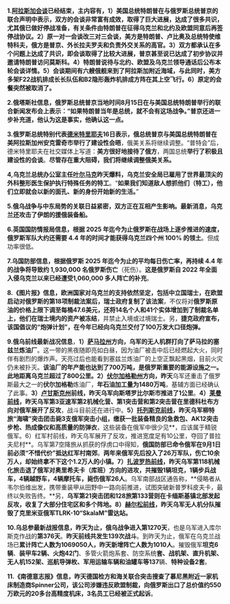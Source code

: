 **1.[阿拉斯加会谈](https://zhida.zhihu.com/search?content_id=261826307&content_type=Article&match_order=1&q=阿拉斯加会谈&zd_token=eyJhbGciOiJIUzI1NiIsInR5cCI6IkpXVCJ9.eyJpc3MiOiJ6aGlkYV9zZXJ2ZXIiLCJleHAiOjE3NTYwODg0MDgsInEiOiLpmL_mi4nmlq_liqDkvJrosIgiLCJ6aGlkYV9zb3VyY2UiOiJlbnRpdHkiLCJjb250ZW50X2lkIjoyNjE4MjYzMDcsImNvbnRlbnRfdHlwZSI6IkFydGljbGUiLCJtYXRjaF9vcmRlciI6MSwiemRfdG9rZW4iOm51bGx9.ZzFJRon3KKKNLyFg979e_IcmW-Lc4OYX0Qb4eZ0BUWI&zhida_source=entity)已经结束，主内容有，1）美国总统特朗普在与俄罗斯总统普京的联合声明中表示，双方的会谈非常富有成效，取得了巨大进展，达成了很多共识，尤其俄已做好停战准备，有关条件由特朗普在征得乌克兰和北约及欧盟同意后再签停战协议。2）原一对一会谈改三对三会谈，美方是特朗普、卢比奥及总统特使维特科夫，俄方是普京、外长拉夫罗夫和负责外交关系的高官。3）双方都承认在多个问题上达成了共识，即会谈取得了比较大进展，普京甚至说已达成了初步协议并邀请特朗普访问莫斯科。4）特朗普说待与北约、欧盟及乌克兰领导通话后公布本轮会谈详情。5）会谈期间有六艘俄舰来到了阿拉斯加附近海域，与此同时，美方多架F22战机排成长长队伍和B2隐形轰炸机排成方阵在其上空飞行。6）原定的会餐突然被取消了。**

**2.俄塔斯社信息，俄罗斯总统普京当地时间8月15日在与美国总统特朗普举行的联合新闻发布会上表示：“如果特朗普当年是总统，就不会有这场战争。”普京还进一步补充道，他认为这是事实，他确认这一点。**

**3.俄罗斯总统特别代表[德米特里耶夫](https://zhida.zhihu.com/search?content_id=261826307&content_type=Article&match_order=1&q=德米特里耶夫&zd_token=eyJhbGciOiJIUzI1NiIsInR5cCI6IkpXVCJ9.eyJpc3MiOiJ6aGlkYV9zZXJ2ZXIiLCJleHAiOjE3NTYwODg0MDgsInEiOiLlvrfnsbPnibnph4zogLblpKsiLCJ6aGlkYV9zb3VyY2UiOiJlbnRpdHkiLCJjb250ZW50X2lkIjoyNjE4MjYzMDcsImNvbnRlbnRfdHlwZSI6IkFydGljbGUiLCJtYXRjaF9vcmRlciI6MSwiemRfdG9rZW4iOm51bGx9.wJ4AEopfH2GOhohAHJ5hstsTRUOHrVwVca3ziuyJnN0&zhida_source=entity)16日表示，俄总统普京与美国总统特朗普在美阿拉斯加州安克雷奇市举行了建设性会晤**，俄美关系将继续调整。“普特会”后，德米特里耶夫在社交媒体上写道：**美方很好地接待了俄方**，两国总统**举行了积极且建设性的会谈**。**尽管存在重大阻碍，我们将继续调整俄美关系。**

**4,乌克兰总统办公室主任[叶尔马克](https://zhida.zhihu.com/search?content_id=261826307&content_type=Article&match_order=1&q=叶尔马克&zd_token=eyJhbGciOiJIUzI1NiIsInR5cCI6IkpXVCJ9.eyJpc3MiOiJ6aGlkYV9zZXJ2ZXIiLCJleHAiOjE3NTYwODg0MDgsInEiOiLlj7blsJTpqazlhYsiLCJ6aGlkYV9zb3VyY2UiOiJlbnRpdHkiLCJjb250ZW50X2lkIjoyNjE4MjYzMDcsImNvbnRlbnRfdHlwZSI6IkFydGljbGUiLCJtYXRjaF9vcmRlciI6MSwiemRfdG9rZW4iOm51bGx9.NWNt7ewCvRcBaOCk8PSTyru3qEmBcPmQg1yf2jTDedA&zhida_source=entity)昨天爆料，乌克兰安全局已雇用了世界最顶尖的外科整形医生保护执行特殊任务的特工**。“**如果我们知道敌人想抓他们（特工），他们立即就会以新的面孔、新的身份开始新的生活。**”

**5.俄乌战争与中东局势的关联日益紧密，双方正在互相产生影响。最新消息，乌克兰还攻击了伊朗的援俄装备船。**

**6.英国国防情报局信息，根据 2025 年迄今为止俄罗斯在战场上逐步推进的速度，俄罗斯军队大约还需要 4.4 年的时间才能获得乌克兰四个州 100% 的领土**。但成功率很低。

**7.乌国防部信息，根据俄罗斯 2025 年迄今为止的平均每日伤亡率，再持续 4.4 年的战争将导致约 1,930,000 名俄罗斯伤亡**（死伤）。**这是俄罗斯自 2022 年全面入侵乌克兰以来已经遭受1,060,000 多人阵亡的补充**。

**8.《图片报》信息，欧洲国家对乌克兰的支持依然坚定，包括中立国瑞士，在欧盟启动对俄罗斯的第18项制裁法案后，瑞士政府复制了该法案**，不仅将对**俄罗斯原油的价格上限下调至每桶47.6美元，还将14名个人和41个实体增加到了制裁名单上，他们在瑞士境内的资产被冻结**，并禁止入境或过境瑞士。另，**捷克政府宣布，该国倡议的“炮弹计划”，在今年已经向乌克兰交付了100万发大口径炮弹。**

**9.俄乌前线最新战况信息**，**1）[萨马拉州](https://zhida.zhihu.com/search?content_id=261826307&content_type=Article&match_order=1&q=萨马拉州&zd_token=eyJhbGciOiJIUzI1NiIsInR5cCI6IkpXVCJ9.eyJpc3MiOiJ6aGlkYV9zZXJ2ZXIiLCJleHAiOjE3NTYwODg0MDgsInEiOiLokKjpqazmi4nlt54iLCJ6aGlkYV9zb3VyY2UiOiJlbnRpdHkiLCJjb250ZW50X2lkIjoyNjE4MjYzMDcsImNvbnRlbnRfdHlwZSI6IkFydGljbGUiLCJtYXRjaF9vcmRlciI6MSwiemRfdG9rZW4iOm51bGx9.9sM2v3EflSXnl7J3B2IHlb9nwOepZaGs57xV79Vaum8&zhida_source=entity)方向，乌军的无人机群打向了萨马拉的塞兹兰炼油厂**。这一带的黑夜随即亮如白昼，因为油厂被击中后已经燃起大火，同时伴有剧烈的爆炸声。天亮过后也能看到塞兹兰炼油厂的上空正飘起黑烟，目前火灾仍未被扑灭。**该油厂的年产能也达到了700万吨，是俄罗斯重要的能源设施之一。此地距离乌克兰超过了800公里。2）[伏尔加格勒州](https://zhida.zhihu.com/search?content_id=261826307&content_type=Article&match_order=1&q=伏尔加格勒州&zd_token=eyJhbGciOiJIUzI1NiIsInR5cCI6IkpXVCJ9.eyJpc3MiOiJ6aGlkYV9zZXJ2ZXIiLCJleHAiOjE3NTYwODg0MDgsInEiOiLkvI_lsJTliqDmoLzli5Llt54iLCJ6aGlkYV9zb3VyY2UiOiJlbnRpdHkiLCJjb250ZW50X2lkIjoyNjE4MjYzMDcsImNvbnRlbnRfdHlwZSI6IkFydGljbGUiLCJtYXRjaF9vcmRlciI6MSwiemRfdG9rZW4iOm51bGx9.1lT4Wa-7DsK3TnjVkb5hYMS65ZNPconkKi7egZ3XZAw&zhida_source=entity)方向，昨天**乌军还重击了俄罗斯最大之一的**伏尔加格勒**炼油厂，**年石油加工量为1480万吨**，基辅方面已经确认了此事。**3）[卢甘斯克州](https://zhida.zhihu.com/search?content_id=261826307&content_type=Article&match_order=1&q=卢甘斯克州&zd_token=eyJhbGciOiJIUzI1NiIsInR5cCI6IkpXVCJ9.eyJpc3MiOiJ6aGlkYV9zZXJ2ZXIiLCJleHAiOjE3NTYwODg0MDgsInEiOiLljaLnlJjmlq_lhYvlt54iLCJ6aGlkYV9zb3VyY2UiOiJlbnRpdHkiLCJjb250ZW50X2lkIjoyNjE4MjYzMDcsImNvbnRlbnRfdHlwZSI6IkFydGljbGUiLCJtYXRjaF9vcmRlciI6MSwiemRfdG9rZW4iOm51bGx9.ifrs4PjxfXqPzJbzvdPeH6D6jd-7p8n-uvaLoJmehaI&zhida_source=entity)前线，昨天乌军向斯塔罗比尔斯市推进了1公里**。**4）[莱曼前线](https://zhida.zhihu.com/search?content_id=261826307&content_type=Article&match_order=1&q=莱曼前线&zd_token=eyJhbGciOiJIUzI1NiIsInR5cCI6IkpXVCJ9.eyJpc3MiOiJ6aGlkYV9zZXJ2ZXIiLCJleHAiOjE3NTYwODg0MDgsInEiOiLojrHmm7zliY3nur8iLCJ6aGlkYV9zb3VyY2UiOiJlbnRpdHkiLCJjb250ZW50X2lkIjoyNjE4MjYzMDcsImNvbnRlbnRfdHlwZSI6IkFydGljbGUiLCJtYXRjaF9vcmRlciI6MSwiemRfdG9rZW4iOm51bGx9._ojYTJyv3Py5dvPkt8XiGhv8kuuKsvQAs2AsX1hEMUQ&zhida_source=entity)，昨天乌军第3亚速军第2机械化营、第1突击营和第2突击营在里德科杜布方向对俄军展开了反攻**，战斗目前还在进行中。**5）[托列斯克前线](https://zhida.zhihu.com/search?content_id=261826307&content_type=Article&match_order=1&q=托列斯克前线&zd_token=eyJhbGciOiJIUzI1NiIsInR5cCI6IkpXVCJ9.eyJpc3MiOiJ6aGlkYV9zZXJ2ZXIiLCJleHAiOjE3NTYwODg0MDgsInEiOiLmiZjliJfmlq_lhYvliY3nur8iLCJ6aGlkYV9zb3VyY2UiOiJlbnRpdHkiLCJjb250ZW50X2lkIjoyNjE4MjYzMDcsImNvbnRlbnRfdHlwZSI6IkFydGljbGUiLCJtYXRjaF9vcmRlciI6MSwiemRfdG9rZW4iOm51bGx9.vZfZT52Kx2q6xcE-TYKAcijD1BAtbbkDERTpTgjvuBA&zhida_source=entity)，昨天乌军柳特旅“海啸”突击团击毙3支俄军突击小组，缴获一批装备精良的急救包、AK12突击步枪、热成像仪和高质量的防弹衣**，这些装备在俄军中很少见**，应该属于精锐俄军。6）红军村前线，昨天乌军展开了反攻，推进宽度足有10公里，夺回了普拉夫尼村**。乌军第7空降旅从抓获的俘虏口中得知，**俄国防部已命令俄军在9月1日前必须“不惜代价”抵达红军村南郊**。**两年来俄军先后投入了26万军队，伤亡10余万人，却始终拿不下这个1.2万人的小镇。7）[扎波罗热前线](https://zhida.zhihu.com/search?content_id=261826307&content_type=Article&match_order=1&q=扎波罗热前线&zd_token=eyJhbGciOiJIUzI1NiIsInR5cCI6IkpXVCJ9.eyJpc3MiOiJ6aGlkYV9zZXJ2ZXIiLCJleHAiOjE3NTYwODg0MDgsInEiOiLmiY7ms6LnvZfng63liY3nur8iLCJ6aGlkYV9zb3VyY2UiOiJlbnRpdHkiLCJjb250ZW50X2lkIjoyNjE4MjYzMDcsImNvbnRlbnRfdHlwZSI6IkFydGljbGUiLCJtYXRjaF9vcmRlciI6MSwiemRfdG9rZW4iOm51bGx9.tOM3MXvxR88SQkGW6oKjeXlzuZtCk4iWCHlOZDrAZVc&zhida_source=entity)，昨天乌军第118机械化旅击退了俄军对奥里希夫卡（库班）方向的进攻，共摧毁1辆坦克，1辆步兵战车，4辆越野车，4辆摩托车，毙伤俄军26人**。乌军南部战区通告称，**侵略者从韦尔伯维出发，携带重装甲从田野中一路向前推进，试图突破新普罗科皮夫卡，最终以失败告终。**另，**乌军第21突击团和128旅第133营则在卡缅斯基镇北部发起反攻，收复了大部分住宅区和多个阵地。8）[赫尔松前线](https://zhida.zhihu.com/search?content_id=261826307&content_type=Article&match_order=1&q=赫尔松前线&zd_token=eyJhbGciOiJIUzI1NiIsInR5cCI6IkpXVCJ9.eyJpc3MiOiJ6aGlkYV9zZXJ2ZXIiLCJleHAiOjE3NTYwODg0MDgsInEiOiLotavlsJTmnb7liY3nur8iLCJ6aGlkYV9zb3VyY2UiOiJlbnRpdHkiLCJjb250ZW50X2lkIjoyNjE4MjYzMDcsImNvbnRlbnRfdHlwZSI6IkFydGljbGUiLCJtYXRjaF9vcmRlciI6MSwiemRfdG9rZW4iOm51bGx9.qI-auvB5xcBp3zIQmZOYOW4pBIX-lyZd6pq7dEEtroM&zhida_source=entity)，昨天乌军无人机分队摧毁了克里米亚俄军TLRK-10“SkalaM”雷达站。**

**10.乌总参最新战报信息，**昨天为止，俄乌战争进入**第1270天**，也是乌军进入库尔斯克作战的**第376天**。**昨天前线共发生139次战斗**。到昨天为止，俄军在乌克兰战场已**累计阵亡人数为1069050人，昨天新增阵亡人数为1010人**。摧毁俄军**坦克6辆**、**装甲车2辆、火炮42门**、多管火箭炮系套、防空系统**套、战机架、直升机架、无人机152架、巡航导弹枚、军用运输车辆和油罐车等137**辆、**特种设备2套**。

**11.《南德意志报》信息，昨天德国检方和海关联合突击搜查了慕尼黑附近一家机床制造商Spinner公司，该公司涉嫌违反欧盟制裁，向俄罗斯出口了总价值约550万欧元的20多台高精度机床，3名员工已经被正式起诉**。
